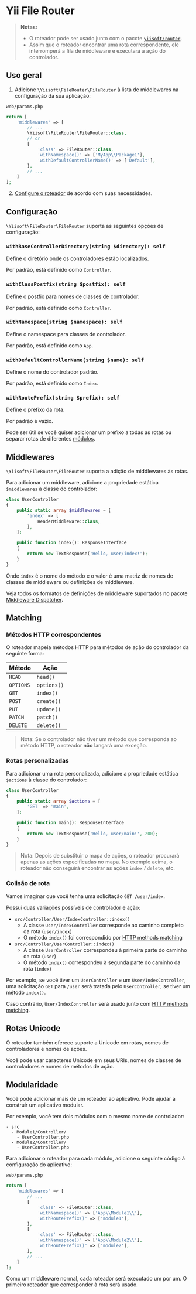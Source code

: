 # Yii File Router

> **Notas:**
>
>- O roteador pode ser usado junto com o pacote [`yiisoft/router`](https://github.com/yiisoft/router).
>- Assim que o roteador encontrar uma rota correspondente, ele interromperá a fila de middleware e executará a ação do controlador.

## Uso geral

1. Adicione `\Yiisoft\FileRouter\FileRouter` à lista de middlewares na configuração da sua aplicação:

`web/params.php`

```php
return [
    'middlewares' => [
        // ...
        \Yiisoft\FileRouter\FileRouter::class,
        // or
        [
            'class' => FileRouter::class,
            'withNamespace()' => ['MyApp\\Package1'],
            'withDefaultControllerName()' => ['Default'],
        ],
        // ...
    ]
];
```

2. [Configure o roteador](#configuração) de acordo com suas necessidades.

## Configuração

`\Yiisoft\FileRouter\FileRouter` suporta as seguintes opções de configuração:

### `withBaseControllerDirectory(string $directory): self`

Define o diretório onde os controladores estão localizados.

Por padrão, está definido como `Controller`.

### `withClassPostfix(string $postfix): self`

Define o postfix para nomes de classes de controlador.

Por padrão, está definido como `Controller`.

### `withNamespace(string $namespace): self`

Define o namespace para classes de controlador.

Por padrão, está definido como `App`.

### `withDefaultControllerName(string $name): self`

Define o nome do controlador padrão.

Por padrão, está definido como `Index`.

### `withRoutePrefix(string $prefix): self`

Define o prefixo da rota.

Por padrão é vazio.

Pode ser útil se você quiser adicionar um prefixo a todas as rotas ou separar rotas de diferentes [módulos](#modularidade).

## Middlewares

`\Yiisoft\FileRouter\FileRouter` suporta a adição de middlewares às rotas.

Para adicionar um middleware, adicione a propriedade estática `$middlewares` à classe do controlador:

```php
class UserController
{
    public static array $middlewares = [
        'index' => [
            HeaderMiddleware::class,
        ],
    ];

    public function index(): ResponseInterface
    {
        return new TextResponse('Hello, user/index!');
    }
}
```

Onde `index` é o nome do método e o valor é uma matriz de nomes de classes de middleware ou definições de middleware.

Veja todos os formatos de definições de middleware suportados no
pacote [Middleware Dispatcher](https://github.com/yiisoft/middleware-dispatcher#general-usage).

## Matching

### Métodos HTTP correspondentes

O roteador mapeia métodos HTTP para métodos de ação do controlador da seguinte forma:

| Método    | Ação        |
|-----------|-------------|
| `HEAD`    | `head()`    |
| `OPTIONS` | `options()` |
| `GET`     | `index()`   |
| `POST`    | `create()`  |
| `PUT`     | `update()`  |
| `PATCH`   | `patch()`   |
| `DELETE`  | `delete()`  |

> Nota: Se o controlador não tiver um método que corresponda ao método HTTP, o roteador **não** lançará uma exceção.

### Rotas personalizadas

Para adicionar uma rota personalizada, adicione a propriedade estática `$actions` à classe do controlador:

```php
class UserController
{
    public static array $actions = [
        'GET' => 'main',
    ];

    public function main(): ResponseInterface
    {
        return new TextResponse('Hello, user/main!', 200);
    }
}
```

> Nota: Depois de substituir o mapa de ações, o roteador procurará apenas as ações especificadas no mapa.
> No exemplo acima, o roteador não conseguirá encontrar as ações `index` / `delete`, etc.

### Colisão de rota

Vamos imaginar que você tenha uma solicitação `GET /user/index`.

Possui duas variações possíveis de controlador e ação:

- `src/Controller/User/IndexController::index()`
   - A classe `User/IndexController` corresponde ao caminho completo da rota (`user/index`)
   - O método `index()` foi correspondido por [HTTP methods matching](#http-methods-matching)
- `src/Controller/UserController::index()`
   - A classe `UserController` correspondeu à primeira parte do caminho da rota (`user`)
   - O método `index()` correspondeu à segunda parte do caminho da rota (`index`)

Por exemplo, se você tiver um `UserController` e um `User/IndexController`, uma solicitação `GET` para `/user` será tratada
pelo `UserController`, se tiver um método `index()`.

Caso contrário, `User/IndexController` será usado junto com [HTTP methods matching](#http-methods-matching).

## Rotas Unicode

O roteador também oferece suporte a Unicode em rotas, nomes de controladores e nomes de ações.

Você pode usar caracteres Unicode em seus URIs, nomes de classes de controladores e nomes de métodos de ação.

## Modularidade

Você pode adicionar mais de um roteador ao aplicativo. Pode ajudar a construir um aplicativo modular.

Por exemplo, você tem dois módulos com o mesmo nome de controlador:

```text
- src
  - Module1/Controller/
    - UserController.php
  - Module2/Controller/
    - UserController.php
```

Para adicionar o roteador para cada módulo, adicione o seguinte código à configuração do aplicativo:

`web/params.php`

```php
return [
    'middlewares' => [
        // ...
        [
            'class' => FileRouter::class,
            'withNamespace()' => ['App\\Module1\\'],
            'withRoutePrefix()' => ['module1'],
        ],
        [
            'class' => FileRouter::class,
            'withNamespace()' => ['App\\Module2\\'],
            'withRoutePrefix()' => ['module2'],
        ],
        // ...
    ]
];
```

Como um middleware normal, cada roteador será executado um por um. O primeiro roteador que corresponder à rota será usado.
